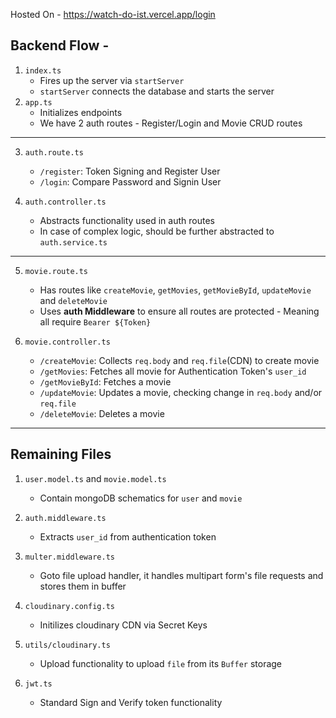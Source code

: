Hosted On - https://watch-do-ist.vercel.app/login

## Backend Flow - 

1. `index.ts`
    - Fires up the server via `startServer`
    - `startServer` connects the database and starts the server
2. `app.ts`
    - Initializes endpoints
    - We have 2 auth routes - Register/Login and Movie CRUD routes

---

3. `auth.route.ts`
    - `/register`: Token Signing and Register User
    - `/login`: Compare Password and Signin User

4. `auth.controller.ts`
    - Abstracts functionality used in auth routes
    - In case of complex logic, should be further abstracted to `auth.service.ts`

---

5. `movie.route.ts`
    - Has routes like `createMovie`, `getMovies`, `getMovieById`, `updateMovie` and `deleteMovie`
    - Uses **auth Middleware** to ensure all routes are protected - Meaning all require `Bearer ${Token}`

6. `movie.controller.ts`
    - `/createMovie`: Collects `req.body` and `req.file`(CDN) to create movie
    - `/getMovies`: Fetches all movie for Authentication Token's `user_id`
    - `/getMovieById`: Fetches a movie
    - `/updateMovie`: Updates a movie, checking change in `req.body` and/or `req.file`
    - `/deleteMovie`: Deletes a movie

---

## Remaining Files

1. `user.model.ts` and `movie.model.ts`
    - Contain mongoDB schematics for `user` and `movie`

2. `auth.middleware.ts`
    - Extracts `user_id` from authentication token

3. `multer.middleware.ts`
    - Goto file upload handler, it handles multipart form's file requests and stores them in buffer
4. `cloudinary.config.ts`
    - Initilizes cloudinary CDN via Secret Keys

5. `utils/cloudinary.ts`
    - Upload functionality to upload `file` from its `Buffer` storage

6. `jwt.ts`
    - Standard Sign and Verify token functionality

    
